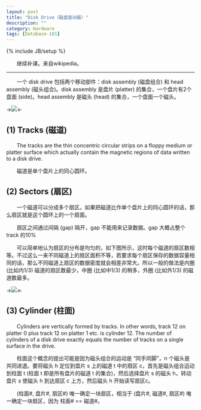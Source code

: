 ```yaml
---
layout: post
title: "Disk Drive（磁盘驱动器）"
description: ""
category: Hardware
tags: [Database-101]
---
```

{% include JB/setup %}

　　继续补课。来自wikipedia。

---

　　一个 disk drive 包括两个移动部件：disk assembly (磁盘组合) 和 head assembly (磁头组合)。disk assembly 是盘片 (platter) 的集合，一个盘片有2个盘面 (side)。head assembly 是磁头 (head) 的集合，一个盘面一个磁头。

->![](https://farm6.staticflickr.com/5785/23293777963_ae66d9267b_o_d.png)<-

## (1) Tracks (磁道)

　　The tracks are the thin concentric circular strips on a floppy medium or platter surface which actually contain the magnetic regions of data written to a disk drive.  

　　磁道是单个盘片上的同心圆环。

## (2) Sectors (扇区)

　　一个磁道可以分成多个扇区。如果把磁道比作单个盘片上的同心圆环的话，那么扇区就是这个圆环上的一个扇面。  

　　扇区之间通过间隔 (gap) 隔开，gap 不能用来记录数据。gap 大概占整个 track 的10%  

　　可以简单地认为扇区的分布是均匀的，如下图所示，这时每个磁道的扇区数相等。不过这么一来不同磁道上的扇区面积不等，若要求每个扇区保存的数据容量相同的话，那么不同磁道上扇区的数据密度就会相差非常大。所以一般的做法是内圈 (比如内1/3) 磁道的扇区数最少，中圈 (比如中1/3) 的稍多，外圈 (比如外1/3) 的磁道数最多。

->![](https://farm6.staticflickr.com/5811/23920547675_c69cb86fba_o_d.gif)<-

## (3) Cylinder (柱面)

　　Cylinders are vertically formed by tracks. In other words, track 12 on platter 0 plus track 12 on platter 1 etc. is cylinder 12. The number of cylinders of a disk drive exactly equals the number of tracks on a single surface in the drive. 

　　柱面这个概念的提出可能是因为磁头组合的运动是 “同手同脚”，n 个磁头是共同进退。要将磁头 h 定位到盘片 s 上的磁道 t 中的扇区 c，首先是磁头组合运动到柱面 t  (柱面 t 即是所有盘片的磁道 t 的集合)，然后选择盘片 s 的磁头 h，转动盘片 s 使磁头 h 到达扇区 c 上方，然后磁头 h 开始读写扇区c。

　　(柱面#, 盘片#, 扇区#) 唯一确定一块扇区，相当于 (盘片#, 磁道#, 扇区#) 唯一确定一块扇区，因为 柱面# == 磁道#。